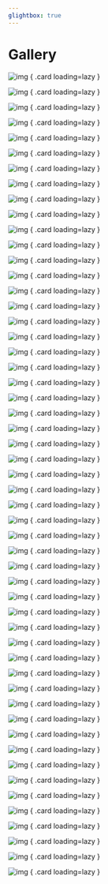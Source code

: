 ```yaml
---
glightbox: true
---
```


# Gallery

<div class="grid" markdown>

  ![img](../../img/gallery/IMG_9913.JPG)
  { .card loading=lazy }

  ![img](../../img/gallery/IMG_9789.JPG)
  { .card loading=lazy }

  ![img](../../img/gallery/IMG_9761.JPG)
  { .card loading=lazy }

  ![img](../../img/gallery/IMG_9514.JPG)
  { .card loading=lazy }

  ![img](../../img/gallery/IMG_9480.JPG)
  { .card loading=lazy }

  ![img](../../img/gallery/IMG_9461.JPG)
  { .card loading=lazy }

  ![img](../../img/gallery/IMG_9449.JPG)
  { .card loading=lazy }

  ![img](../../img/gallery/IMG_9387.JPG)
  { .card loading=lazy }

  ![img](../../img/gallery/IMG_9338.JPG)
  { .card loading=lazy }

  ![img](../../img/gallery/IMG_9297.JPG)
  { .card loading=lazy }

  ![img](../../img/gallery/IMG_9216.JPG)
  { .card loading=lazy }

  ![img](../../img/gallery/IMG_9208.JPG)
  { .card loading=lazy }

  ![img](../../img/gallery/IMG_9100.JPG)
  { .card loading=lazy }

  ![img](../../img/gallery/IMG_8798.JPG)
  { .card loading=lazy }

  ![img](../../img/gallery/IMG_8796.JPG)
  { .card loading=lazy }

  ![img](../../img/gallery/IMG_8781.JPG)
  { .card loading=lazy }

  ![img](../../img/gallery/IMG_8728.JPG)
  { .card loading=lazy }

  ![img](../../img/gallery/IMG_8672.JPG)
  { .card loading=lazy }

  ![img](../../img/gallery/IMG_8644.JPG)
  { .card loading=lazy }

  ![img](../../img/gallery/IMG_8544.JPG)
  { .card loading=lazy }

  ![img](../../img/gallery/IMG_8465.JPG)
  { .card loading=lazy }

  ![img](../../img/gallery/IMG_8454.JPG)
  { .card loading=lazy }

  ![img](../../img/gallery/IMG_7987.JPG)
  { .card loading=lazy }

  ![img](../../img/gallery/IMG_7964.JPG)
  { .card loading=lazy }

  ![img](../../img/gallery/IMG_7941.JPG)
  { .card loading=lazy }

  ![img](../../img/gallery/IMG_7878.JPG)
  { .card loading=lazy }

  ![img](../../img/gallery/IMG_7849.JPG)
  { .card loading=lazy }

  ![img](../../img/gallery/IMG_7848.JPG)
  { .card loading=lazy }

  ![img](../../img/gallery/IMG_7788.JPG)
  { .card loading=lazy }

  ![img](../../img/gallery/IMG_7600.JPG)
  { .card loading=lazy }

  ![img](../../img/gallery/IMG_7524.JPG)
  { .card loading=lazy }

  ![img](../../img/gallery/IMG_7357.JPG)
  { .card loading=lazy }

  ![img](../../img/gallery/IMG_7330.JPG)
  { .card loading=lazy }

  ![img](../../img/gallery/IMG_7318.JPG)
  { .card loading=lazy }

  ![img](../../img/gallery/IMG_7247.JPG)
  { .card loading=lazy }

  ![img](../../img/gallery/IMG_7154.JPG)
  { .card loading=lazy }

  ![img](../../img/gallery/IMG_7016.JPG)
  { .card loading=lazy }

  ![img](../../img/gallery/IMG_6093.JPG)
  { .card loading=lazy }

  ![img](../../img/gallery/IMG_6091.JPG)
  { .card loading=lazy }

  ![img](../../img/gallery/IMG_6087.JPG)
  { .card loading=lazy }

  ![img](../../img/gallery/IMG_6086.JPG)
  { .card loading=lazy }

  ![img](../../img/gallery/IMG_6080.JPG)
  { .card loading=lazy }

  ![img](../../img/gallery/IMG_6071.JPG)
  { .card loading=lazy }

  ![img](../../img/gallery/IMG_5967.JPG)
  { .card loading=lazy }

  ![img](../../img/gallery/IMG_5956.JPG)
  { .card loading=lazy }

  ![img](../../img/gallery/IMG_5841.JPG)
  { .card loading=lazy }

  ![img](../../img/gallery/IMG_5530.png)
  { .card loading=lazy }

  ![img](../../img/gallery/IMG_5526.png)
  { .card loading=lazy }

  ![img](../../img/gallery/IMG_5522.png)
  { .card loading=lazy }

  ![img](../../img/gallery/IMG_5508.png)
  { .card loading=lazy }

  ![img](../../img/gallery/IMG_5498.JPG)
  { .card loading=lazy }

  ![img](../../img/gallery/IMG_1086.JPG)
  { .card loading=lazy }

  ![img](../../img/gallery/IMG_0948.JPG)
  { .card loading=lazy }

</div>

